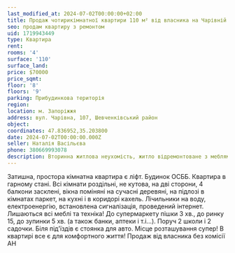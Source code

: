 ```yaml
---
last_modified_at: 2024-07-02T00:00:00+02:00
title: Продаж чотирикімнатної квартири 110 м² від власника на Чарівній
seo: продам квартиру з ремонтом
uid: 1719943449
type: Квартира
rent:
rooms: '4'
surface: '110'
surface_land:
price: $70000
price_sqmt:
floor: '8'
floors: '9'
parking: Прибудинкова територія
region:
location: м. Запоріжжя
address: вул. Чарівна, 107, Шевченківський район
object:
coordinates: 47.836952,35.203800
date: 2024-07-02T00:00:00.000Z
seller: Наталія Васільєва
phone: 380669993078
description: Вторинна житлова неухомість, житло відремонтоване з меблями і технікою, придатне і готове для проживання
---
```


Затишна, простора кімнатна квартира є ліфт. Будинок ОСББ. Квартира в гарному стані. Всі кімнати роздільні, не кутова, на дві сторони, 4 балкони засклені, вікна поміняні на сучасні деревяні, на підлозі в кімнатах паркет, на кухні і в коридорі кахель. Лічильники на воду, електроенергію, встановлена сигналізація, проведений інтернет. Лишаються всі меблі та техніка! До супермаркету пішки 3 хв., до ринку 15, до зупинки 5 хв. (а також банки, аптеки і т.і...). Поруч 2 школи і 2 садочки. Біля під'їздів є стоянка для авто. Місце розташування супер! В квартирі все є для комфортного життя! Продаж від власника без комісії АН
